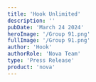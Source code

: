 ```yaml
---
title: 'Hook Unlimited'
description: ''
pubDate: 'March 24 2024'
heroImage: '/Group 91.png'
fullImage: '/Group 91.png'
author: 'Hook'
authorRole: 'Nova Team'
type: 'Press Release'
product: 'nova'
---
```


